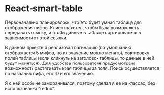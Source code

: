 # React-smart-table

Первоначально планировлось, что это будет умная таблица для отображения пифов. Клиент захотел, чтобы была возможность передавать ссылку, и чтобы данные в таблице сортировались в зависимости от этой ссылки.

В данном проекте я реализовал пагинацию (по умолчанию отображается 5 мифов, но их значение можно менять), сортировку полей таблицы (если кликнуть на заголовок таблицы, то данные в ней будут меняться). Для удобства пользователя предусмотрена возможность растягивать края таблицы за поля. Поиск осуществляется по названию пифа, его ID и его значению.

Я с ней особо не заморачивался, поэтому сделал я ее на классах, без использования "redux".